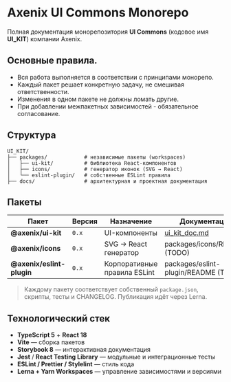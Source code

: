 # Axenix UI Commons Monorepo

Полная документация монорепозитория **UI Commons** (кодовое имя **UI_KIT**) компании Axenix.

## Основные правила.
- Вся работа выполняется в соответствии с принципами монорепо.
- Каждый пакет решает конкретную задачу, не смешивая ответственности.
- Изменения в одном пакете не должны ломать другие.
- При добавлении межпакетных зависимостей - обязательное согласование.

## Структура
```
UI_KIT/
├── packages/            # независимые пакеты (workspaces)
│   ├── ui-kit/          # библиотека React-компонентов
│   ├── icons/           # генератор иконок (SVG → React)
│   └── eslint-plugin/   # собственные ESLint правила
├── docs/                # архитектурная и проектная документация
```

## Пакеты
| Пакет                       | Версия | Назначение                               | Документация |
|-----------------------------|--------|------------------------------------------|--------------|
| **@axenix/ui-kit**          | `0.x`  | UI-компоненты                            | [ui_kit_doc.md](mdc:docs/ui_kit_doc.md) |
| **@axenix/icons**           | `0.x`  | SVG → React генератор                    | packages/icons/README (TODO) |
| **@axenix/eslint-plugin**   | `0.x`  | Корпоративные правила ESLint             | packages/eslint-plugin/README (TODO) |

> Каждому пакету соответствует собственный `package.json`, скрипты, тесты и CHANGELOG. Публикация идёт через Lerna.

## Технологический стек
- **TypeScript 5** + **React 18**
- **Vite** — сборка пакетов
- **Storybook 8** — интерактивная документация
- **Jest** / **React Testing Library** — модульные и интеграционные тесты
- **ESLint / Prettier / Stylelint** — стиль кода
- **Lerna + Yarn Workspaces** — управление зависимостями и версиями
